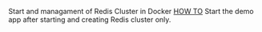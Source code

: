 Start and managament of Redis Cluster in Docker [HOW TO](./docker/HELP.md)
Start the demo app after starting and creating Redis cluster only.
